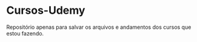 # Cursos-Udemy
Repositório apenas para salvar os arquivos e andamentos dos cursos que estou fazendo.

